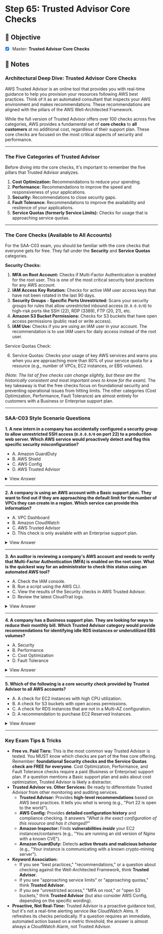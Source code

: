 # Step 65: Trusted Advisor Core Checks

## 🎯 Objective

- [x] Master: **Trusted Advisor Core Checks**

## 📘 Notes

### **Architectural Deep Dive: Trusted Advisor Core Checks**

AWS Trusted Advisor is an online tool that provides you with real-time guidance to help you provision your resources following AWS best practices. Think of it as an automated consultant that inspects your AWS environment and makes recommendations. These recommendations are aligned with the pillars of the AWS Well-Architected Framework.

While the full version of Trusted Advisor offers over 100 checks across five categories, AWS provides a fundamental set of **core checks** to **all customers** at no additional cost, regardless of their support plan. These core checks are focused on the most critical aspects of security and performance.

---

### **The Five Categories of Trusted Advisor**

Before diving into the core checks, it's important to remember the five pillars that Trusted Advisor analyzes.

1. **Cost Optimization:** Recommendations to reduce your spending.
2. **Performance:** Recommendations to improve the speed and responsiveness of your applications.
3. **Security:** Recommendations to close security gaps.
4. **Fault Tolerance:** Recommendations to improve the availability and resilience of your applications.
5. **Service Quotas (formerly Service Limits):** Checks for usage that is approaching service quotas.

---

### **The Core Checks (Available to All Accounts)**

For the SAA-C03 exam, you should be familiar with the core checks that everyone gets for free. They fall under the **Security** and **Service Quotas** categories.

**Security Checks:**

1. **MFA on Root Account:** Checks if Multi-Factor Authentication is enabled for the root user. This is one of the most critical security best practices for any AWS account.
2. **IAM Access Key Rotation:** Checks for active IAM user access keys that have not been rotated in the last 90 days.
3. **Security Groups - Specific Ports Unrestricted:** Scans your security groups for rules that allow unrestricted inbound access (`0.0.0.0/0`) to high-risk ports like SSH (22), RDP (3389), FTP (20, 21), etc.
4. **Amazon S3 Bucket Permissions:** Checks for S3 buckets that have open access permissions (public read or write access).
5. **IAM Use:** Checks if you are using an IAM user in your account. The recommendation is to use IAM users for daily access instead of the root user.

Service Quotas Check:

6.  Service Quotas: Checks your usage of key AWS services and warns you when you are approaching more than 80% of your service quota for a resource (e.g., number of VPCs, EC2 instances, or EBS volumes).

_(Note: The list of free checks can change slightly, but these are the historically consistent and most important ones to know for the exam)._ The key takeaway is that the free checks focus on foundational security and preventing operational issues from hitting limits. The other categories (Cost Optimization, Performance, Fault Tolerance) are almost entirely for customers with a Business or Enterprise support plan.

---

### **SAA-C03 Style Scenario Questions**

**1. A new intern in a company has accidentally configured a security group to allow unrestricted SSH access (`0.0.0.0/0` on port 22) to a production web server. Which AWS service would proactively detect and flag this specific security misconfiguration?**

- A. Amazon GuardDuty
- B. AWS Shield
- C. AWS Config
- D. AWS Trusted Advisor

<details>
<summary>View Answer</summary>

**Answer: D**

**Explanation:** This is a direct check performed by AWS Trusted Advisor. The "Security Groups - Specific Ports Unrestricted" check is one of the core security checks available to all AWS accounts and is designed to find exactly this type of common security vulnerability. While AWS Config (C) could be configured with a custom rule to find this, Trusted Advisor does it automatically out-of-the-box.

</details>

---

**2. A company is using an AWS account with a Basic support plan. They want to find out if they are approaching the default limit for the number of VPCs they can create in a region. Which service can provide this information?**

- A. VPC Dashboard
- B. Amazon CloudWatch
- C. AWS Trusted Advisor
- D. This check is only available with an Enterprise support plan.

<details>
<summary>View Answer</summary>

**Answer: C**

**Explanation:** The Service Quotas check (formerly Service Limits) is a core check available to all customers, including those on the Basic plan. It monitors your usage of numerous services and provides a warning when you approach 80% of the quota, giving you time to request an increase before your operations are impacted.

</details>

---

**3. An auditor is reviewing a company's AWS account and needs to verify that Multi-Factor Authentication (MFA) is enabled on the root user. What is the quickest way for an administrator to check this status using an automated AWS tool?**

- A. Check the IAM console.
- B. Run a script using the AWS CLI.
- C. View the results of the Security checks in AWS Trusted Advisor.
- D. Review the latest CloudTrail logs.

<details>
<summary>View Answer</summary>

**Answer: C**

**Explanation:** AWS Trusted Advisor provides an automated tool that specifically checks for MFA on the root account as one of its core security checks. This is the quickest automated way to verify this critical security configuration without manually checking the IAM console or writing custom scripts.

</details>

---

**4. A company has a Business support plan. They are looking for ways to reduce their monthly bill. Which Trusted Advisor category would provide recommendations for identifying idle RDS instances or underutilized EBS volumes?**

- A. Security
- B. Performance
- C. Cost Optimization
- D. Fault Tolerance

<details>
<summary>View Answer</summary>

**Answer: C**

**Explanation:** Cost Optimization is the Trusted Advisor category that provides recommendations to reduce spending. This includes identifying idle RDS instances, underutilized EBS volumes, and other resources that could be right-sized or terminated to save costs. This category is available to customers with Business or Enterprise support plans.

</details>

---

**5. Which of the following is a core security check provided by Trusted Advisor to all AWS accounts?**

- A. A check for EC2 instances with high CPU utilization.
- B. A check for S3 buckets with open access permissions.
- C. A check for RDS instances that are not in a Multi-AZ configuration.
- D. A recommendation to purchase EC2 Reserved Instances.

<details>
<summary>View Answer</summary>

**Answer: B**

**Explanation:** The "Amazon S3 Bucket Permissions" check is one of the core security checks available to all AWS accounts at no additional cost. It identifies S3 buckets that have open access permissions (public read or write access), which is a critical security vulnerability. The other options are either performance checks (A), fault tolerance checks (C), or cost optimization recommendations (D) that require a paid support plan.

</details>

---

### **Key Exam Tips & Tricks**

- **Free vs. Paid Tiers:** This is the most common way Trusted Advisor is tested. You MUST know which checks are part of the free core offering. Remember: **foundational Security checks and the Service Quotas check are FREE for everyone**. Cost Optimization, Performance, and Fault Tolerance checks require a paid (Business or Enterprise) support plan. If a question mentions a Basic support plan and asks about cost optimization, Trusted Advisor is likely a distractor.
- **Trusted Advisor vs. Other Services:** Be ready to differentiate Trusted Advisor from other monitoring and auditing services.
  - **Trusted Advisor:** Provides **high-level recommendations** based on AWS best practices. It tells you _what_ is wrong (e.g., "Port 22 is open to the world").
  - **AWS Config:** Provides **detailed configuration history** and compliance checking. It answers _"What is the exact configuration of this resource and has it changed?"_
  - **Amazon Inspector:** Finds **vulnerabilities _inside_** your EC2 instances/containers (e.g., "You are running an old version of Nginx with a known CVE").
  - **Amazon GuardDuty:** Detects **active threats and malicious behavior** (e.g., "Your instance is communicating with a known crypto-mining server").
- **Keyword Association:**
  - If you see "best practices," "recommendations," or a question about checking against the Well-Architected Framework, think **Trusted Advisor**.
  - If you see "approaching service limits" or "approaching quotas," think **Trusted Advisor**.
  - If you see "unrestricted access," "MFA on root," or "open S3 buckets," think **Trusted Advisor** (but also consider AWS Config, depending on the specific wording).
- **Proactive, Not Real-Time:** Trusted Advisor is a proactive guidance tool, but it's not a real-time alerting service like CloudWatch Alms. It refreshes its checks periodically. If a question requires an immediate, automated action based on a metric threshold, the answer is almost always a CloudWatch Alarm, not Trusted Advisor.
